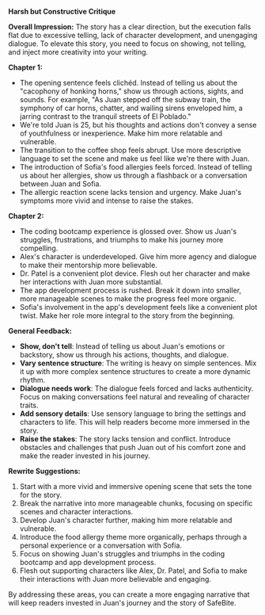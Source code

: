 **Harsh but Constructive Critique**

**Overall Impression:**
The story has a clear direction, but the execution falls flat due to excessive telling, lack of character development, and unengaging dialogue. To elevate this story, you need to focus on showing, not telling, and inject more creativity into your writing.

**Chapter 1:**

* The opening sentence feels clichéd. Instead of telling us about the "cacophony of honking horns," show us through actions, sights, and sounds. For example, "As Juan stepped off the subway train, the symphony of car horns, chatter, and wailing sirens enveloped him, a jarring contrast to the tranquil streets of El Poblado."
* We're told Juan is 25, but his thoughts and actions don't convey a sense of youthfulness or inexperience. Make him more relatable and vulnerable.
* The transition to the coffee shop feels abrupt. Use more descriptive language to set the scene and make us feel like we're there with Juan.
* The introduction of Sofia's food allergies feels forced. Instead of telling us about her allergies, show us through a flashback or a conversation between Juan and Sofia.
* The allergic reaction scene lacks tension and urgency. Make Juan's symptoms more vivid and intense to raise the stakes.

**Chapter 2:**

* The coding bootcamp experience is glossed over. Show us Juan's struggles, frustrations, and triumphs to make his journey more compelling.
* Alex's character is underdeveloped. Give him more agency and dialogue to make their mentorship more believable.
* Dr. Patel is a convenient plot device. Flesh out her character and make her interactions with Juan more substantial.
* The app development process is rushed. Break it down into smaller, more manageable scenes to make the progress feel more organic.
* Sofia's involvement in the app's development feels like a convenient plot twist. Make her role more integral to the story from the beginning.

**General Feedback:**

* **Show, don't tell**: Instead of telling us about Juan's emotions or backstory, show us through his actions, thoughts, and dialogue.
* **Vary sentence structure**: The writing is heavy on simple sentences. Mix it up with more complex sentence structures to create a more dynamic rhythm.
* **Dialogue needs work**: The dialogue feels forced and lacks authenticity. Focus on making conversations feel natural and revealing of character traits.
* **Add sensory details**: Use sensory language to bring the settings and characters to life. This will help readers become more immersed in the story.
* **Raise the stakes**: The story lacks tension and conflict. Introduce obstacles and challenges that push Juan out of his comfort zone and make the reader invested in his journey.

**Rewrite Suggestions:**

1. Start with a more vivid and immersive opening scene that sets the tone for the story.
2. Break the narrative into more manageable chunks, focusing on specific scenes and character interactions.
3. Develop Juan's character further, making him more relatable and vulnerable.
4. Introduce the food allergy theme more organically, perhaps through a personal experience or a conversation with Sofia.
5. Focus on showing Juan's struggles and triumphs in the coding bootcamp and app development process.
6. Flesh out supporting characters like Alex, Dr. Patel, and Sofia to make their interactions with Juan more believable and engaging.

By addressing these areas, you can create a more engaging narrative that will keep readers invested in Juan's journey and the story of SafeBite.